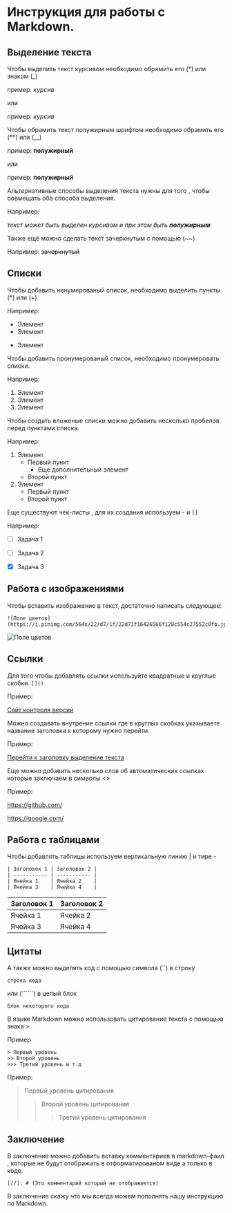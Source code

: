 # Инструкция для работы с Markdown.

## Выделение текста

Чтобы выделить текст курсивом необходимо обрамить его (*) или знаком (_)

пример: *курсив*

или

пример: _курсив_

Чтобы обрамить текст полужирным шрифтом необходимо обрамить его (**) или (__)

пример: **полужирный**

или

пример: __полужирный__

Альтернативные способы выделения текста нужны для того , чтобы совмещать оба способа выделения.

Например:

 _текст может быть выделен курсивом и при этом быть **полужирным**_

Также ещё можно сделать текст зачеркнутым с помощью (~~)

Например: ~~зачеркнутый~~

## Списки

Чтобы добавить ненумерованый список,
необходимо выделить пункты (*) или (+)

Например:
* Элемент
* Элемент
+ Элемент

Чтобы добавить пронумерованый список,
необходимо пронумеровать списки.

Например:

1. Элемент
2. Элемент
3. Элемент

Чтобы создать вложеные списки можно добавить 
несколько пробелов перед пунктами списка.

Например:

1. Элемент
    * Первый пункт
         * Еще дополнительный элемент
    * Второй пункт
2. Элемент
      + Первый пункт
      + Второй пункт

Еще существуют чек-листы , для их создания используем - и `[]`

Например:

- [ ] Задача 1
- [ ] Задача 2
- [x] Задача 3


## Работа с изображениями

Чтобы вставить изображение в текст,
достаточно написать следующее:
~~~
![Поле цветов](https://i.pinimg.com/564x/22/d7/1f/22d71f16426566f128c554c27552c0fb.jpg)
~~~


![Поле цветов](https://i.pinimg.com/564x/22/d7/1f/22d71f16426566f128c554c27552c0fb.jpg)

## Ссылки

Для того чтобы добавлять ссылки используйте квадратные и круглые скобки.
`[]()`

Пример:

[Сайт контроля версий](https://github.com/)

Можно создавать внутрение ссылки где в круглых скобках указываете 
название заголовка к которому нужно перейти.

Пример:

[Перейти к заголовку выделение текста](#выделение-текста)

Еще можно добавить несколько слов об автоматических ссылках которые заключаем в символы <>

Пример:

<https://github.com/>

<https://google.com/>

## Работа с таблицами

Чтобы добавлять таблицы используем 
вертикальную линию | и тире -


```
| Заголовок 1 | Заголовок 2 |
| ----------- | ----------- |
| Ячейка 1    | Ячейка 2    |
| Ячейка 3    | Ячейка 4    |
```
| Заголовок 1 | Заголовок 2 |
| ----------- | ----------- |
| Ячейка 1    | Ячейка 2    |
| Ячейка 3    | Ячейка 4    |

## Цитаты

А также можно выделять код с помощью символа (``) в строку

`строка кода`

или (``````) в целый блок

```
Блок некоторого кода
```
В языке Markdown можно использовать цитирование текста с помощью знака >

Пример

```
> Первый уровень
>> Второй уровень 
>>> Третий уровень и т.д
```
Пример:

>Первый уровень цитирования
>>Второй уровень цитирования
>>>Третий уровень цитирования

## Заключение

В заключение можно добавить вставку комментариев в markdown-фаил , которые не будут отображать в отформатированом виде а только в коде.

`[//]: # (Это комментарий который не отображается)`

В заключение скажу что мы всегда можем пополнять нашу инструкцию по Markdown.
